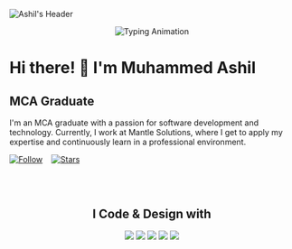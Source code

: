 ![Ashil's Header](https://camo.githubusercontent.com/ab5687870591755d81eae1f4ea58b6ffacd7f12700a8ba862c2b54f3be33d403/68747470733a2f2f63617073756c652d72656e6465722e76657263656c2e6170702f6170693f747970653d776176696e6726636f6c6f723d303061626630266865696768743d37302673656374696f6e3d686561646572)

<div align="center">
  
  ![Typing Animation](https://readme-typing-svg.demolab.com/?lines=Hello+there!;My+name+is+Muhammed+Ashil;Welcome+to+my+profile!&center=true&width=500&height=50&size=24)

</div>

# Hi there! 👋 I'm Muhammed Ashil

## MCA Graduate

I'm an MCA graduate with a passion for software development and technology. Currently, I work at Mantle Solutions, where I get to apply my expertise and continuously learn in a professional environment.

[![Follow](https://img.shields.io/github/followers/muhammedashildev?label=👤%20Follow%20+&style=for-the-badge&color=blue&labelColor=blue)](https://github.com/ashif1996?tab=followers) &nbsp;&nbsp;
[![Stars](https://img.shields.io/github/stars/muhammedashildev?label=⭐%20Stars&style=for-the-badge&color=green&labelColor=green)](https://github.com/ashif1996)

##
</br>

<div align="center">

## I Code & Design with

<p align="center">
  <img src="https://img.shields.io/badge/HTML5-%23E34F26?style=for-the-badge&logo=html5&logoColor=white" />
  <img src="https://img.shields.io/badge/CSS3-%231572B6?style=for-the-badge&logo=css3&logoColor=white" />
  <img src="https://img.shields.io/badge/Bootstrap-%237A1F8C?style=for-the-badge&logo=bootstrap&logoColor=white" />
  <img src="https://img.shields.io/badge/Python-%233776AB?style=for-the-badge&logo=python&logoColor=white" />
  <img src="https://img.shields.io/badge/PHP-%23777BB4?style=for-the-badge&logo=php&logoColor=white" />
</p> 

</div> 

##
</br>